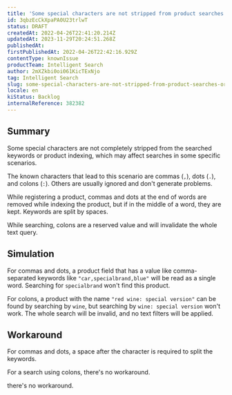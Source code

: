 ```yaml
---
title: 'Some special characters are not stripped from product searches or indexing'
id: 3qbzEcCkXpaPA0U23trlwT
status: DRAFT
createdAt: 2022-04-26T22:41:20.214Z
updatedAt: 2023-11-29T20:24:51.268Z
publishedAt: 
firstPublishedAt: 2022-04-26T22:42:16.929Z
contentType: knownIssue
productTeam: Intelligent Search
author: 2mXZkbi0oi061KicTExNjo
tag: Intelligent Search
slug: some-special-characters-are-not-stripped-from-product-searches-or-indexing
locale: en
kiStatus: Backlog
internalReference: 382382
---
```


## Summary


Some special characters are not completely stripped from the searched keywords or product indexing, which may affect searches in some specific scenarios.

The known characters that lead to this scenario are commas (`,`), dots (`.`), and colons (`:`). Others are usually ignored and don't generate problems.

While registering a product, commas and dots at the end of words are removed while indexing the product, but if in the middle of a word, they are kept. Keywords are split by spaces.

While searching, colons are a reserved value and will invalidate the whole text query.


##

## Simulation


For commas and dots, a product field that has a value like comma-separated keywords like `"car,specialbrand,blue"` will be read as a single word. Searching for `specialbrand` won't find this product.

For colons, a product with the name `"red wine: special version"` can be found by searching by `wine`, but searching by `wine: special version` won't work. The whole search will be invalid, and no text filters will be applied.


##

## Workaround


For commas and dots, a space after the character is required to split the keywords.

For a search using colons, there's no workaround.




 there's no workaround.




